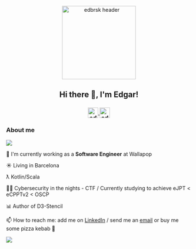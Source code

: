 <p align="center">
   <img align="center" width="200" src="https://user-images.githubusercontent.com/79081984/107934402-4cce0800-6f80-11eb-97ea-15a4fa3ccee1.png" alt="edbrsk header"/>
</p>
<h2 align="center">
Hi there 👋, I'm Edgar!
</h2>
<h3 align="center">
  <a href="https://twitter.com/edbrsk" target="blank">
    <img align="center" src="https://cdn.jsdelivr.net/npm/simple-icons@3.0.1/icons/twitter.svg" alt="edbrsk" height="28px" width="28px" />
  </a>
   <a href="https://edbrsk.dev" target="blank">
    <img align="center" src="https://img2.freepng.es/20180328/wue/kisspng-computer-icons-web-button-internet-5abb428da52863.2959068315222217096765.jpg" alt="edbrsk" height="28px" width="28px" />
  </a>
</h3>
<h3>About me</h3>

![](https://komarev.com/ghpvc/?username=edgarordonez&color=blue)

<p>🍿 I'm currently working as a <strong>Software Engineer</strong> at Wallapop</p>
<p>☀️ Living in Barcelona</p>
<p>ƛ Kotlin/Scala</p>
<p>🥷🏻 Cybersecurity in the nights - CTF / Currently studying to achieve eJPT < eCPPTv2 < OSCP</p>
<p>📊 Author of D3-Stencil</p>
<p>📫 How to reach me: add me on <a href="https://www.linkedin.com/in/edgarordonezrodriguez/" target="blank">LinkedIn</a> / send me an <a href="mailto:studyberserk@gmail.com">email</a> or buy me some pizza kebab 🍕</p>

![](https://hit.yhype.me/github/profile?user_id=56067499)
